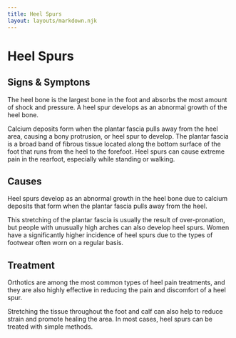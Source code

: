 ```yaml
---
title: Heel Spurs
layout: layouts/markdown.njk
---
```


# Heel Spurs

## Signs & Symptons

The heel bone is the largest bone in the foot and absorbs the most amount of shock and pressure. A heel spur develops as an abnormal growth of the heel bone.

Calcium deposits form when the plantar fascia pulls away from the heel area, causing a bony protrusion, or heel spur to develop. The plantar fascia is a broad band of fibrous tissue located along the bottom surface of the foot that runs from the heel to the forefoot. Heel spurs can cause extreme pain in the rearfoot, especially while standing or walking.

## Causes

Heel spurs develop as an abnormal growth in the heel bone due to calcium deposits that form when the plantar fascia pulls away from the heel.

This stretching of the plantar fascia is usually the result of over-pronation, but people with unusually high arches can also develop heel spurs. Women have a significantly higher incidence of heel spurs due to the types of footwear often worn on a regular basis.

## Treatment

Orthotics are among the most common types of heel pain treatments, and they are also highly effective in reducing the pain and discomfort of a heel spur.

Stretching the tissue throughout the foot and calf can also help to reduce strain and promote healing the area. In most cases, heel spurs can be treated with simple methods.
